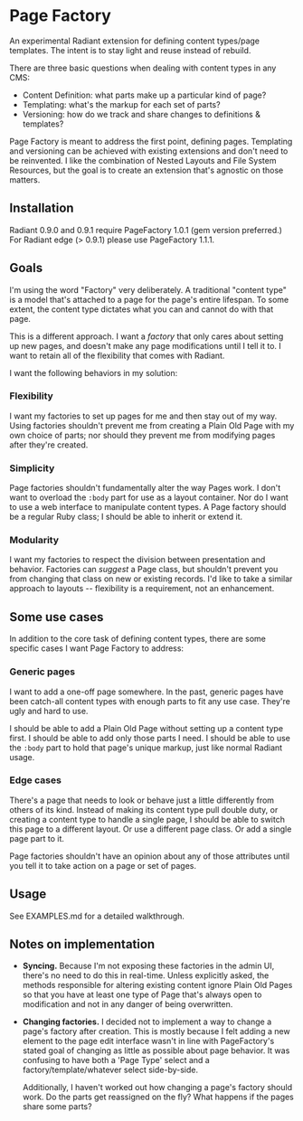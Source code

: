 # Page Factory

An experimental Radiant extension for defining content types/page templates. The intent is to stay light and reuse instead of rebuild.

There are three basic questions when dealing with content types in any CMS:

+ Content Definition: what parts make up a particular kind of page?
+ Templating: what's the markup for each set of parts?
+ Versioning: how do we track and share changes to definitions & templates?

Page Factory is meant to address the first point, defining pages. Templating and versioning can be achieved with existing extensions and don't need to be reinvented. I like the combination of Nested Layouts and File System Resources, but the goal is to create an extension that's agnostic on those matters.

## Installation

Radiant 0.9.0 and 0.9.1 require PageFactory 1.0.1 (gem version preferred.)
For Radiant edge (> 0.9.1) please use PageFactory 1.1.1.

## Goals

I'm using the word "Factory" very deliberately. A traditional "content type" is a model that's attached to a page for the page's entire lifespan. To some extent, the content type dictates what you can and cannot do with that page.

This is a different approach. I want a _factory_ that only cares about setting up new pages, and doesn't make any page modifications until I tell it to. I want to retain all of the flexibility that comes with Radiant.

I want the following behaviors in my solution:

### Flexibility

I want my factories to set up pages for me and then stay out of my way. Using factories shouldn't prevent me from creating a Plain Old Page with my own choice of parts; nor should they prevent me from modifying pages after they're created.

### Simplicity

Page factories shouldn't fundamentally alter the way Pages work. I don't want to overload the `:body` part for use as a layout container. Nor do I want to use a web interface to manipulate content types. A Page factory should be a regular Ruby class; I should be able to inherit or extend it.

### Modularity

I want my factories to respect the division between presentation and behavior. Factories can _suggest_ a Page class, but shouldn't prevent you from changing that class on new or existing records. I'd like to take a similar approach to layouts -- flexibility is a requirement, not an enhancement.

## Some use cases

In addition to the core task of defining content types, there are some specific cases I want Page Factory to address:

### Generic pages

I want to add a one-off page somewhere. In the past, generic pages have been catch-all content types with enough parts to fit any use case. They're ugly and hard to use.

I should be able to add a Plain Old Page without setting up a content type first. I should be able to add only those parts I need. I should be able to use the `:body` part to hold that page's unique markup, just like normal Radiant usage.

### Edge cases

There's a page that needs to look or behave just a little differently from others of its kind. Instead of making its content type pull double duty, or creating a content type to handle a single page, I should be able to switch this page to a different layout. Or use a different page class. Or add a single page part to it.

Page factories shouldn't have an opinion about any of those attributes until you tell it to take action on a page or set of pages.

## Usage

See EXAMPLES.md for a detailed walkthrough.

## Notes on implementation

+   **Syncing.** Because I'm not exposing these factories in the admin UI, there's no need to do this in real-time. Unless explicitly asked, the methods responsible for altering existing content ignore Plain Old Pages so that you have at least one type of Page that's always open to modification and not in any danger of being overwritten.

+   **Changing factories.** I decided not to implement a way to change a page's factory after creation. This is mostly because I felt adding a new element to the page edit interface wasn't in line with PageFactory's stated goal of changing as little as possible about page behavior. It was confusing to have both a 'Page Type' select and a factory/template/whatever select side-by-side.

    Additionally, I haven't worked out how changing a page's factory should work. Do the parts get reassigned on the fly? What happens if the pages share some parts?